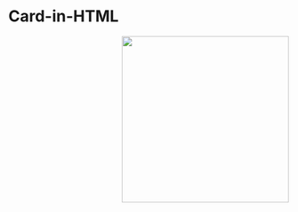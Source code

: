 # Card-in-HTML
<img align="right" height="300"  src="https://drive.google.com/file/d/1RSMk_Q6DpCPXa44y0y9Y8VHEyv3-2XwT/view?usp=sharing"  style="max-width: 100%; display: inline-block;" data-target="animated-image.originalImage">
